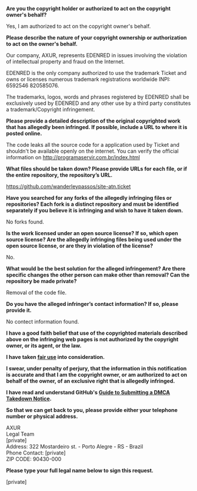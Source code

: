 **Are you the copyright holder or authorized to act on the copyright owner's behalf?**

Yes, I am authorized to act on the copyright owner's behalf.

**Please describe the nature of your copyright ownership or authorization to act on the owner's behalf.**

Our company, AXUR, represents EDENRED in issues involving the violation of intellectual property and fraud on the Internet.

EDENRED is the only company authorized to use the trademark Ticket and owns or licenses numerous trademark registrations worldwide INPI: 6592546 820585076.

The trademarks, logos, words and phrases registered by EDENRED shall be exclusively used by EDENRED and any other use by a third party constitutes a trademark/Copyright infringement.

**Please provide a detailed description of the original copyrighted work that has allegedly been infringed. If possible, include a URL to where it is posted online.**

The code leaks all the source code for a application used by Ticket and shouldn't be available openly on the internet. You can verify the official information on http://programaservir.com.br/index.html

**What files should be taken down? Please provide URLs for each file, or if the entire repository, the repository’s URL.**

https://github.com/wanderleypassos/site-atn.ticket

**Have you searched for any forks of the allegedly infringing files or repositories? Each fork is a distinct repository and must be identified separately if you believe it is infringing and wish to have it taken down.**

No forks found.

**Is the work licensed under an open source license? If so, which open source license? Are the allegedly infringing files being used under the open source license, or are they in violation of the license?**

No.

**What would be the best solution for the alleged infringement? Are there specific changes the other person can make other than removal? Can the repository be made private?**

Removal of the code file.

**Do you have the alleged infringer’s contact information? If so, please provide it.**

No contect information found.

**I have a good faith belief that use of the copyrighted materials described above on the infringing web pages is not authorized by the copyright owner, or its agent, or the law.**

**I have taken <a href="https://www.lumendatabase.org/topics/22">fair use</a> into consideration.**

**I swear, under penalty of perjury, that the information in this notification is accurate and that I am the copyright owner, or am authorized to act on behalf of the owner, of an exclusive right that is allegedly infringed.**

**I have read and understand GitHub's <a href="https://docs.github.com/articles/guide-to-submitting-a-dmca-takedown-notice/">Guide to Submitting a DMCA Takedown Notice</a>.**

**So that we can get back to you, please provide either your telephone number or physical address.**

AXUR  
Legal Team  
[private]  
Address: 322 Mostardeiro st. - Porto Alegre - RS - Brazil  
Phone Contact: [private]  
ZIP CODE: 90430-000

**Please type your full legal name below to sign this request.**

[private]

